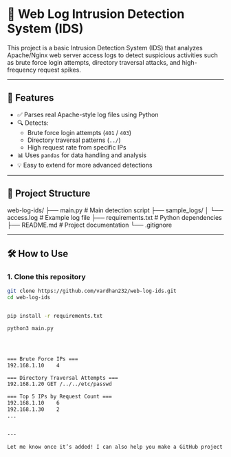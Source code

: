 # 🔐 Web Log Intrusion Detection System (IDS)

This project is a basic Intrusion Detection System (IDS) that analyzes Apache/Nginx web server access logs to detect suspicious activities such as brute force login attempts, directory traversal attacks, and high-frequency request spikes.

---

## 🚀 Features

- ✅ Parses real Apache-style log files using Python
- 🔍 Detects:
  - Brute force login attempts (`401` / `403`)
  - Directory traversal patterns (`../`)
  - High request rate from specific IPs
- 📊 Uses `pandas` for data handling and analysis
- 💡 Easy to extend for more advanced detections

---

## 📁 Project Structure
web-log-ids/
├── main.py # Main detection script
├── sample_logs/
│ └── access.log # Example log file
├── requirements.txt # Python dependencies
├── README.md # Project documentation
└── .gitignore


---

## 🛠️ How to Use

### 1. Clone this repository

```bash
git clone https://github.com/vardhan232/web-log-ids.git
cd web-log-ids


pip install -r requirements.txt

python3 main.py




=== Brute Force IPs ===
192.168.1.10    4

=== Directory Traversal Attempts ===
192.168.1.20 GET /../../etc/passwd

=== Top 5 IPs by Request Count ===
192.168.1.10    6
192.168.1.30    2
...


---

Let me know once it’s added! I can also help you make a GitHub project banner or badge if you want to make the repo stand out visually.

